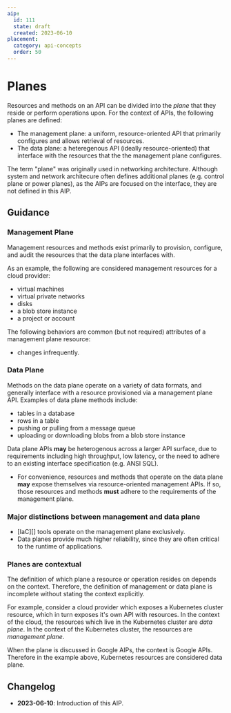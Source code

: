 ```yaml
---
aip:
  id: 111
  state: draft
  created: 2023-06-10
placement:
  category: api-concepts
  order: 50
---
```


# Planes

Resources and methods on an API can be divided into the *plane* that they reside
or perform operations upon. For the context of APIs, the following planes are
defined:

- The management plane: a uniform, resource-oriented API that primarily
  configures and allows retrieval of resources.
- The data plane: a heteregenous API (ideally resource-oriented) that interface
  with the resources that the the management plane configures.

The term "plane" was originally used in networking architecture. Although system
and network architecure often defines additional planes (e.g. control plane or
power planes), as the AIPs are focused on the interface, they are not defined in
this AIP.

## Guidance

### Management Plane

Management resources and methods exist primarily to provision, configure, and
audit the resources that the data plane interfaces with.

As an example, the following are considered management resources for a cloud
provider:

- virtual machines
- virtual private networks
- disks
- a blob store instance
- a project or account

The following behaviors are common (but not required) attributes of a
management plane resource:

- changes infrequently.

### Data Plane

Methods on the data plane operate on a variety of data formats, and generally
interface with a resource provisioned via a management plane API. Examples of
data plane methods include:

- tables in a database
- rows in a table
- pushing or pulling from a message queue
- uploading or downloading blobs from a blob store instance

Data plane APIs **may** be heterogenous across a larger API surface, due to
requirements including high throughput, low latency, or the need to adhere to an
existing interface specification (e.g. ANSI SQL).

- For convenience, resources and methods that operate on the data plane **may**
expose themselves via resource-oriented management APIs. If so, those resources
and methods **must** adhere to the requirements of the management plane.

### Major distinctions between management and data plane

- [IaC][] tools operate on the management plane exclusively.
- Data planes provide much higher reliability, since they are often critical to
  the runtime of applications.

### Planes are contextual

The definition of which plane a resource or operation resides on depends on the
context. Therefore, the definition of management or data plane is incomplete
without stating the context explicitly.

For example, consider a cloud provider which exposes a Kubernetes cluster
resource, which in turn exposes it's own API with resources. In the context of
the cloud, the resources which live in the Kubernetes cluster are *data plane*.
In the context of the Kubernetes cluster, the resources are *management plane*.

When the plane is discussed in Google AIPs, the context is Google APIs.
Therefore in the example above, Kubernetes resources are considered data plane.

## Changelog

- **2023-06-10**: Introduction of this AIP.
